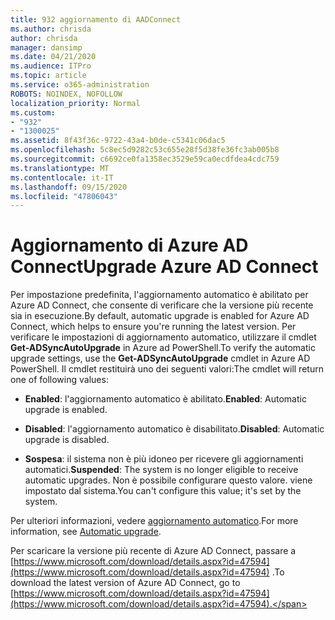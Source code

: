 ```yaml
---
title: 932 aggiornamento di AADConnect
ms.author: chrisda
author: chrisda
manager: dansimp
ms.date: 04/21/2020
ms.audience: ITPro
ms.topic: article
ms.service: o365-administration
ROBOTS: NOINDEX, NOFOLLOW
localization_priority: Normal
ms.custom:
- "932"
- "1300025"
ms.assetid: 8f43f36c-9722-43a4-b0de-c5341c06dac5
ms.openlocfilehash: 5c8ec5d9282c53c655e28f5d38fe36fc3ab005b8
ms.sourcegitcommit: c6692ce0fa1358ec3529e59ca0ecdfdea4cdc759
ms.translationtype: MT
ms.contentlocale: it-IT
ms.lasthandoff: 09/15/2020
ms.locfileid: "47806043"
---
```

# <a name="upgrade-azure-ad-connect"></a><span data-ttu-id="956ea-102">Aggiornamento di Azure AD Connect</span><span class="sxs-lookup"><span data-stu-id="956ea-102">Upgrade Azure AD Connect</span></span>

<span data-ttu-id="956ea-103">Per impostazione predefinita, l'aggiornamento automatico è abilitato per Azure AD Connect, che consente di verificare che la versione più recente sia in esecuzione.</span><span class="sxs-lookup"><span data-stu-id="956ea-103">By default, automatic upgrade is enabled for Azure AD Connect, which helps to ensure you're running the latest version.</span></span> <span data-ttu-id="956ea-104">Per verificare le impostazioni di aggiornamento automatico, utilizzare il cmdlet **Get-ADSyncAutoUpgrade** in Azure ad PowerShell.</span><span class="sxs-lookup"><span data-stu-id="956ea-104">To verify the automatic upgrade settings, use the **Get-ADSyncAutoUpgrade** cmdlet in Azure AD PowerShell.</span></span> <span data-ttu-id="956ea-105">Il cmdlet restituirà uno dei seguenti valori:</span><span class="sxs-lookup"><span data-stu-id="956ea-105">The cmdlet will return one of following values:</span></span>

- <span data-ttu-id="956ea-106">**Enabled**: l'aggiornamento automatico è abilitato.</span><span class="sxs-lookup"><span data-stu-id="956ea-106">**Enabled**: Automatic upgrade is enabled.</span></span>

- <span data-ttu-id="956ea-107">**Disabled**: l'aggiornamento automatico è disabilitato.</span><span class="sxs-lookup"><span data-stu-id="956ea-107">**Disabled**: Automatic upgrade is disabled.</span></span>

- <span data-ttu-id="956ea-108">**Sospesa**: il sistema non è più idoneo per ricevere gli aggiornamenti automatici.</span><span class="sxs-lookup"><span data-stu-id="956ea-108">**Suspended**: The system is no longer eligible to receive automatic upgrades.</span></span> <span data-ttu-id="956ea-109">Non è possibile configurare questo valore. viene impostato dal sistema.</span><span class="sxs-lookup"><span data-stu-id="956ea-109">You can't configure this value; it's set by the system.</span></span>

<span data-ttu-id="956ea-110">Per ulteriori informazioni, vedere [aggiornamento automatico](https://docs.microsoft.com/azure/active-directory/connect/active-directory-aadconnect-feature-automatic-upgrade).</span><span class="sxs-lookup"><span data-stu-id="956ea-110">For more information, see [Automatic upgrade](https://docs.microsoft.com/azure/active-directory/connect/active-directory-aadconnect-feature-automatic-upgrade).</span></span>

<span data-ttu-id="956ea-111">Per scaricare la versione più recente di Azure AD Connect, passare a [https://www.microsoft.com/download/details.aspx?id=47594](https://www.microsoft.com/download/details.aspx?id=47594) .</span><span class="sxs-lookup"><span data-stu-id="956ea-111">To download the latest version of Azure AD Connect, go to [https://www.microsoft.com/download/details.aspx?id=47594](https://www.microsoft.com/download/details.aspx?id=47594).</span></span>
